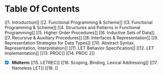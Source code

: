 # Table Of Contents
[[1. Introduction]]
[[2. Functional Programming & Scheme]]
[[3. Functional Programming & Scheme]]
[[4. Structures and Patterns in Functional Programming]]
[[5. Higher Order Procedures]]
[[6. Inductive Sets of Data]]
[[7. Recursive & Auxiliary Procedures]]
[[8. Interfaces & Representation]]
[[9. Representation Strategies for Data Types]]
[[10. Abstract Syntax, Representation, Interpretation]]
[[11. LET Behavior Specification]]
[[12. LET Implementation]]
[[13. PROC]]
[[14. PROC 2]]
- [x] **Midterm**
[[15. LETREC]]
[[16. Scoping, Binding, Lexical Addressing]]
[[17. Nameless LET]]
[[18. ]]



